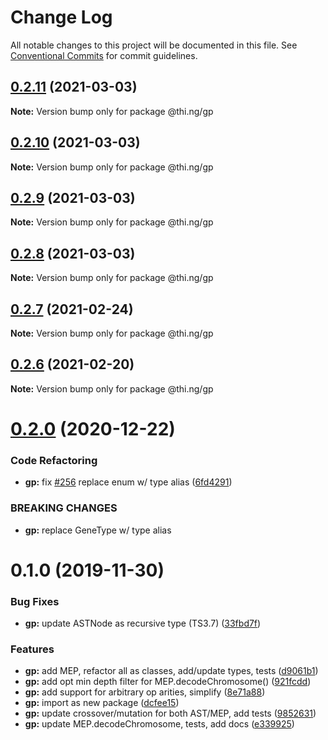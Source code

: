 # Change Log

All notable changes to this project will be documented in this file.
See [Conventional Commits](https://conventionalcommits.org) for commit guidelines.

## [0.2.11](https://github.com/thi-ng/umbrella/compare/@thi.ng/gp@0.2.10...@thi.ng/gp@0.2.11) (2021-03-03)

**Note:** Version bump only for package @thi.ng/gp





## [0.2.10](https://github.com/thi-ng/umbrella/compare/@thi.ng/gp@0.2.9...@thi.ng/gp@0.2.10) (2021-03-03)

**Note:** Version bump only for package @thi.ng/gp





## [0.2.9](https://github.com/thi-ng/umbrella/compare/@thi.ng/gp@0.2.8...@thi.ng/gp@0.2.9) (2021-03-03)

**Note:** Version bump only for package @thi.ng/gp





## [0.2.8](https://github.com/thi-ng/umbrella/compare/@thi.ng/gp@0.2.7...@thi.ng/gp@0.2.8) (2021-03-03)

**Note:** Version bump only for package @thi.ng/gp





## [0.2.7](https://github.com/thi-ng/umbrella/compare/@thi.ng/gp@0.2.6...@thi.ng/gp@0.2.7) (2021-02-24)

**Note:** Version bump only for package @thi.ng/gp





## [0.2.6](https://github.com/thi-ng/umbrella/compare/@thi.ng/gp@0.2.5...@thi.ng/gp@0.2.6) (2021-02-20)

**Note:** Version bump only for package @thi.ng/gp





# [0.2.0](https://github.com/thi-ng/umbrella/compare/@thi.ng/gp@0.1.35...@thi.ng/gp@0.2.0) (2020-12-22)


### Code Refactoring

* **gp:** fix [#256](https://github.com/thi-ng/umbrella/issues/256) replace enum w/ type alias ([6fd4291](https://github.com/thi-ng/umbrella/commit/6fd4291eb2be4baae93b3f365478f73990e044b0))


### BREAKING CHANGES

* **gp:** replace GeneType w/ type alias





# 0.1.0 (2019-11-30)

### Bug Fixes

* **gp:** update ASTNode as recursive type (TS3.7) ([33fbd7f](https://github.com/thi-ng/umbrella/commit/33fbd7f152df370270690e5b1381a86f647f9b6b))

### Features

* **gp:** add MEP, refactor all as classes, add/update types, tests ([d9061b1](https://github.com/thi-ng/umbrella/commit/d9061b17a6aa89f690a0c97c12825c077f45e38b))
* **gp:** add opt min depth filter for MEP.decodeChromosome() ([921fcdd](https://github.com/thi-ng/umbrella/commit/921fcdd4e1c1919e4539c033df591782b63cff0a))
* **gp:** add support for arbitrary op arities, simplify ([8e71a88](https://github.com/thi-ng/umbrella/commit/8e71a88fb7b1ca36e7b89b5f2923a198c974c575))
* **gp:** import as new package ([dcfee15](https://github.com/thi-ng/umbrella/commit/dcfee156c8b196c6c4a4f2b5f0f7986e19bacee8))
* **gp:** update crossover/mutation for both AST/MEP, add tests ([9852631](https://github.com/thi-ng/umbrella/commit/9852631e227d9704c41f9dbe8a6b2cce10bd8fa9))
* **gp:** update MEP.decodeChromosome, tests, add docs ([e339925](https://github.com/thi-ng/umbrella/commit/e339925bc1fcbf2f7787e6453d2e29922adb3836))
